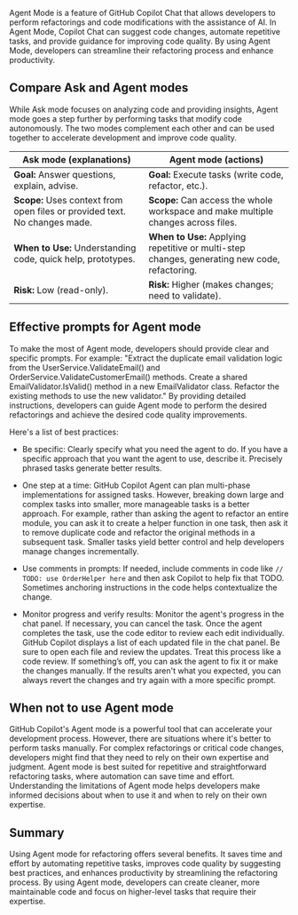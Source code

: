 Agent Mode is a feature of GitHub Copilot Chat that allows developers to perform refactorings and code modifications with the assistance of AI. In Agent Mode, Copilot Chat can suggest code changes, automate repetitive tasks, and provide guidance for improving code quality. By using Agent Mode, developers can streamline their refactoring process and enhance productivity.

## Compare Ask and Agent modes

While Ask mode focuses on analyzing code and providing insights, Agent mode goes a step further by performing tasks that modify code autonomously. The two modes complement each other and can be used together to accelerate development and improve code quality.

| Ask mode (explanations) | Agent mode (actions) |
|----------------|---------------------|
| **Goal:** Answer questions, explain, advise. | **Goal:** Execute tasks (write code, refactor, etc.). |
| **Scope:** Uses context from open files or provided text. No changes made. | **Scope:** Can access the whole workspace and make multiple changes across files. |
| **When to Use:** Understanding code, quick help, prototypes. | **When to Use:** Applying repetitive or multi-step changes, generating new code, refactoring. |
| **Risk:** Low (read-only). | **Risk:** Higher (makes changes; need to validate). |

## Effective prompts for Agent mode

To make the most of Agent mode, developers should provide clear and specific prompts. For example: "Extract the duplicate email validation logic from the UserService.ValidateEmail() and OrderService.ValidateCustomerEmail() methods. Create a shared EmailValidator.IsValid() method in a new EmailValidator class. Refactor the existing methods to use the new validator." By providing detailed instructions, developers can guide Agent mode to perform the desired refactorings and achieve the desired code quality improvements.

Here's a list of best practices:

- Be specific: Clearly specify what you need the agent to do. If you have a specific approach that you want the agent to use, describe it. Precisely phrased tasks generate better results.

- One step at a time: GitHub Copilot Agent can plan multi-phase implementations for assigned tasks. However, breaking down large and complex tasks into smaller, more manageable tasks is a better approach. For example, rather than asking the agent to refactor an entire module, you can ask it to create a helper function in one task, then ask it to remove duplicate code and refactor the original methods in a subsequent task. Smaller tasks yield better control and help developers manage changes incrementally.

- Use comments in prompts: If needed, include comments in code like `// TODO: use OrderHelper here` and then ask Copilot to help fix that TODO. Sometimes anchoring instructions in the code helps contextualize the change.

- Monitor progress and verify results: Monitor the agent's progress in the chat panel. If necessary, you can cancel the task. Once the agent completes the task, use the code editor to review each edit individually. GitHub Copilot displays a list of each updated file in the chat panel. Be sure to open each file and review the updates. Treat this process like a code review. If something’s off, you can ask the agent to fix it or make the changes manually. If the results aren't what you expected, you can always revert the changes and try again with a more specific prompt.

## When not to use Agent mode

GitHub Copilot's Agent mode is a powerful tool that can accelerate your development process. However, there are situations where it's better to perform tasks manually. For complex refactorings or critical code changes, developers might find that they need to rely on their own expertise and judgment. Agent mode is best suited for repetitive and straightforward refactoring tasks, where automation can save time and effort. Understanding the limitations of Agent mode helps developers make informed decisions about when to use it and when to rely on their own expertise.

## Summary

Using Agent mode for refactoring offers several benefits. It saves time and effort by automating repetitive tasks, improves code quality by suggesting best practices, and enhances productivity by streamlining the refactoring process. By using Agent mode, developers can create cleaner, more maintainable code and focus on higher-level tasks that require their expertise.

